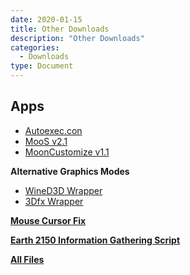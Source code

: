 ```yaml
---
date: 2020-01-15
title: Other Downloads
description: "Other Downloads"
categories:
  - Downloads
type: Document
---
```

## Apps
 - [Autoexec.con](https://1drv.ms/u/s!Ajzl8qm2fVDyee0ThkBfdH7Xs0A?e=gyN83X)
 - [MooS v2.1](https://1drv.ms/u/s!Ajzl8qm2fVDyehNdkPS9-ckkjE8?e=puy3p1)
 - [MoonCustomize v1.1](https://1drv.ms/u/s!Ajzl8qm2fVDy6Ufjb3dlO-2RZlW7?e=8adr9W)

**Alternative Graphics Modes**
 - [WineD3D Wrapper](https://fdossena.com/?p=wined3d/index.frag) 
 - [3Dfx Wrapper](http://www.zeus-software.com/downloads/nglide/) 

**[Mouse Cursor Fix](https://1drv.ms/u/s!Ajzl8qm2fVDyjUvtuJ_R0dybxdv1?e=4Xaewu)**

**[Earth 2150 Information Gathering Script](https://1drv.ms/u/s!Ajzl8qm2fVDy6ytflr-30aib-Hwg?e=wjaKQP)**

**[All Files](https://1drv.ms/u/s!Ajzl8qm2fVDyZ-2y5CFvMsOyDsk?e=sM5fcO)**